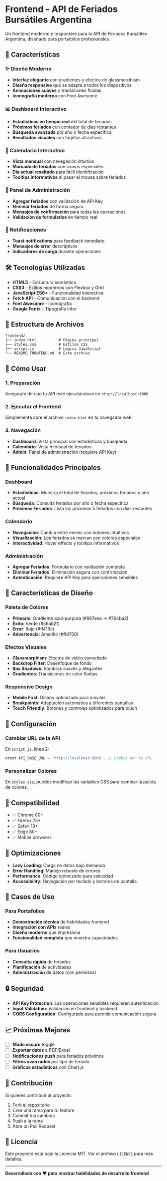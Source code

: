 # Frontend - API de Feriados Bursátiles Argentina

Un frontend moderno y responsive para la API de Feriados Bursátiles Argentina, diseñado para portafolios profesionales.

## 🚀 Características

### ✨ Diseño Moderno
- **Interfaz elegante** con gradientes y efectos de glassmorphism
- **Diseño responsive** que se adapta a todos los dispositivos
- **Animaciones suaves** y transiciones fluidas
- **Iconografía moderna** con Font Awesome

### 📊 Dashboard Interactivo
- **Estadísticas en tiempo real** del total de feriados
- **Próximos feriados** con contador de días restantes
- **Búsqueda avanzada** por año o fecha específica
- **Resultados visuales** con tarjetas atractivas

### 📅 Calendario Interactivo
- **Vista mensual** con navegación intuitiva
- **Marcado de feriados** con iconos especiales
- **Día actual resaltado** para fácil identificación
- **Tooltips informativos** al pasar el mouse sobre feriados

### 🔧 Panel de Administración
- **Agregar feriados** con validación de API Key
- **Eliminar feriados** de forma segura
- **Mensajes de confirmación** para todas las operaciones
- **Validación de formularios** en tiempo real

### 🔔 Notificaciones
- **Toast notifications** para feedback inmediato
- **Mensajes de error** descriptivos
- **Indicadores de carga** durante operaciones

## 🛠️ Tecnologías Utilizadas

- **HTML5** - Estructura semántica
- **CSS3** - Estilos modernos con Flexbox y Grid
- **JavaScript ES6+** - Funcionalidad interactiva
- **Fetch API** - Comunicación con el backend
- **Font Awesome** - Iconografía
- **Google Fonts** - Tipografía Inter

## 📁 Estructura de Archivos

```
frontend/
├── index.html          # Página principal
├── styles.css          # Estilos CSS
├── script.js           # Lógica JavaScript
└── README_FRONTEND.md  # Este archivo
```

## 🚀 Cómo Usar

### 1. Preparación
Asegúrate de que tu API esté ejecutándose en `http://localhost:8000`

### 2. Ejecutar el Frontend
Simplemente abre el archivo `index.html` en tu navegador web.

### 3. Navegación
- **Dashboard**: Vista principal con estadísticas y búsqueda
- **Calendario**: Vista mensual de feriados
- **Admin**: Panel de administración (requiere API Key)

## 🎯 Funcionalidades Principales

### Dashboard
- **Estadísticas**: Muestra el total de feriados, próximos feriados y año actual
- **Búsqueda**: Consulta feriados por año o fecha específica
- **Próximos Feriados**: Lista los próximos 5 feriados con días restantes

### Calendario
- **Navegación**: Cambia entre meses con botones intuitivos
- **Visualización**: Los feriados se marcan con colores especiales
- **Interactividad**: Hover effects y tooltips informativos

### Administración
- **Agregar Feriados**: Formulario con validación completa
- **Eliminar Feriados**: Eliminación segura con confirmación
- **Autenticación**: Requiere API Key para operaciones sensibles

## 🎨 Características de Diseño

### Paleta de Colores
- **Primario**: Gradiente azul-púrpura (#667eea → #764ba2)
- **Éxito**: Verde (#56ab2f)
- **Error**: Rojo (#ff416c)
- **Advertencia**: Amarillo (#ffd700)

### Efectos Visuales
- **Glassmorphism**: Efectos de vidrio esmerilado
- **Backdrop Filter**: Desenfoque de fondo
- **Box Shadows**: Sombras suaves y elegantes
- **Gradientes**: Transiciones de color fluidas

### Responsive Design
- **Mobile First**: Diseño optimizado para móviles
- **Breakpoints**: Adaptación automática a diferentes pantallas
- **Touch Friendly**: Botones y controles optimizados para touch

## 🔧 Configuración

### Cambiar URL de la API
En `script.js`, línea 2:
```javascript
const API_BASE_URL = 'http://localhost:8000'; // Cambia por tu URL
```

### Personalizar Colores
En `styles.css`, puedes modificar las variables CSS para cambiar la paleta de colores.

## 📱 Compatibilidad

- ✅ Chrome 80+
- ✅ Firefox 75+
- ✅ Safari 13+
- ✅ Edge 80+
- ✅ Mobile browsers

## 🚀 Optimizaciones

- **Lazy Loading**: Carga de datos bajo demanda
- **Error Handling**: Manejo robusto de errores
- **Performance**: Código optimizado para velocidad
- **Accessibility**: Navegación por teclado y lectores de pantalla

## 🎯 Casos de Uso

### Para Portafolios
- **Demostración técnica** de habilidades frontend
- **Integración con APIs** reales
- **Diseño moderno** que impresiona
- **Funcionalidad completa** que muestra capacidades

### Para Usuarios
- **Consulta rápida** de feriados
- **Planificación** de actividades
- **Administración** de datos (con permisos)

## 🔒 Seguridad

- **API Key Protection**: Las operaciones sensibles requieren autenticación
- **Input Validation**: Validación en frontend y backend
- **CORS Configuration**: Configurado para permitir comunicación segura

## 📈 Próximas Mejoras

- [ ] **Modo oscuro** toggle
- [ ] **Exportar datos** a PDF/Excel
- [ ] **Notificaciones push** para feriados próximos
- [ ] **Filtros avanzados** por tipo de feriado
- [ ] **Gráficos estadísticos** con Chart.js

## 🤝 Contribución

Si quieres contribuir al proyecto:

1. Fork el repositorio
2. Crea una rama para tu feature
3. Commit tus cambios
4. Push a la rama
5. Abre un Pull Request

## 📄 Licencia

Este proyecto está bajo la Licencia MIT. Ver el archivo `LICENSE` para más detalles.

---

**Desarrollado con ❤️ para mostrar habilidades de desarrollo frontend** 